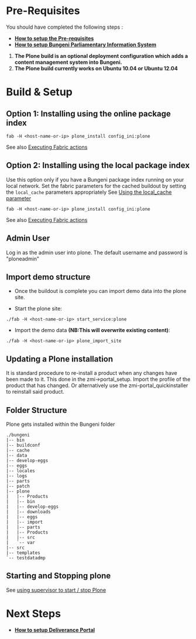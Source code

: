 


# Pre-Requisites #

You should have completed the following steps :

  * **[How to setup the Pre-requisites](Install_PreRequisites_Fabric.md)**
  * **[How to setup Bungeni Parliamentary Information System](Install_Bungeni_Fabric.md)**

  1. **The Plone build is an optional deployment configuration which adds a content management system into Bungeni.**
  1. **The Plone build currently works on Ubuntu 10.04 or Ubuntu 12.04**

# Build & Setup #

## Option 1: Installing using the online package index ##

```
fab -H <host-name-or-ip> plone_install config_ini:plone
```

See also [Executing Fabric actions](http://code.google.com/p/bungeni-portal/wiki/HowTo_SetupFabricScripts#Executing_fabric_actions)


## Option 2: Installing using the local package index ##

Use this option only if you have a Bungeni package index running on your local network.
Set the fabric parameters for the cached buildout by setting the `local_cache` parameters appropriately See [Using the local\_cache parameter](http://code.google.com/p/bungeni-portal/wiki/HowTo_ConfigureFabricIni#local_cache)

```
fab -H <host-name-or-ip> plone_install config_ini:plone 
```

See also [Executing Fabric actions](http://code.google.com/p/bungeni-portal/wiki/HowTo_SetupFabricScripts#Executing_fabric_actions)


## Admin User ##
Log in as the admin user into plone. The default username and password is "ploneadmin"


## Import demo structure ##

  * Once the buildout is complete you can import demo data into the plone site.

  * Start the plone site:

```
./fab -H <host-name-or-ip> start_service:plone 
```

  * Import the demo data **(NB:This will overwrite existing content)**:

```
./fab -H <host-name-or-ip> plone_import_site 
```



## Updating a Plone installation ##

It is standard procedure to re-install a product when any changes have been made to it.
This done in the zmi->portal\_setup. Import the profile of the product that has changed.
Or alternatively use the zmi-portal\_quickinstaller to reinstall said product.


## Folder Structure ##

Plone gets installed within the Bungeni folder

```
./bungeni
|-- bin
|-- buildconf
|-- cache
|-- data
|-- develop-eggs
|-- eggs
|-- locales
|-- logs
|-- parts
|-- patch
|-- plone
|   |-- Products
|   |-- bin
|   |-- develop-eggs
|   |-- downloads
|   |-- eggs
|   |-- import
|   |-- parts
|   |-- Products
|   |-- src
|   `-- var
|-- src
|-- templates
`-- testdatadmp
```


## Starting and Stopping plone ##

See [using supervisor to start / stop Plone](http://code.google.com/p/bungeni-portal/wiki/HowTo_SupervisorServiceManager#plone)

# Next Steps #

  * **[How to setup Deliverance Portal](Install_DeliverancePortal_Fabric.md)**
